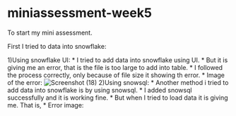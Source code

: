 # miniassessment-week5
To start my mini assessment.

First I tried to data into snowflake:

1)Using snowflake UI:
      * I tried to add data into snowflake using UI. 
      * But it is giving me an error, that is the file is too large to add into table. 
      * I followed the process correctly, only because of file size it showing th error.
      * Image of the error:
![Screenshot (18)](https://user-images.githubusercontent.com/104750237/171314030-00ee176c-84b8-4f62-b70b-029df1cb00cb.png)
2)Using snowsql:
      * Another method i tried to add data into snowflake is by using snowsql.
      * I added snowsql successfully and it is working fine.
      * But when I tried to load data it is giving me. That is,
      * Error image:
